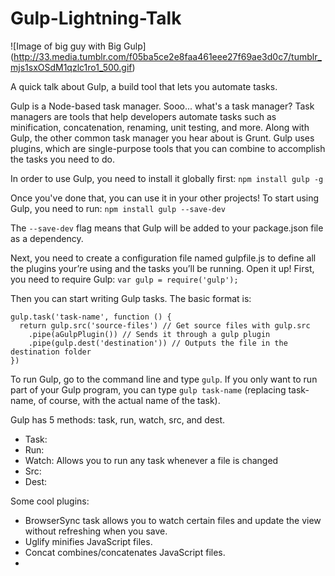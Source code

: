 # Gulp-Lightning-Talk

![Image of big guy with Big Gulp]
(http://33.media.tumblr.com/f05ba5ce2e8faa461eee27f69ae3d0c7/tumblr_mjs1sxOSdM1qzlc1ro1_500.gif)

A quick talk about Gulp, a build tool that lets you automate tasks.

Gulp is a Node-based task manager. Sooo... what's a task manager? Task managers are tools that help developers automate tasks such as minification, concatenation, renaming, unit testing, and more. Along with Gulp, the other common task manager you hear about is Grunt. Gulp uses plugins, which are single-purpose tools that you can combine to accomplish the tasks you need to do. 

In order to use Gulp, you need to install it globally first:
`npm install gulp -g`

Once you've done that, you can use it in your other projects! To start using Gulp, you need to run:
`npm install gulp --save-dev`

The `--save-dev` flag means that Gulp will be added to your package.json file as a dependency.

Next, you need to create a configuration file named gulpfile.js to define all the plugins your’re using and the tasks you’ll be running. Open it up! First, you need to require Gulp:
`var gulp = require('gulp');`

Then you can start writing Gulp tasks. The basic format is:
```
gulp.task('task-name', function () {
  return gulp.src('source-files') // Get source files with gulp.src
    .pipe(aGulpPlugin()) // Sends it through a gulp plugin
    .pipe(gulp.dest('destination')) // Outputs the file in the destination folder
})
```

To run Gulp, go to the command line and type `gulp`. If you only want to run part of your Gulp program, you can type `gulp task-name` (replacing task-name, of course, with the actual name of the task).

Gulp has 5 methods: task, run, watch, src, and dest.
* Task:
* Run:
* Watch: Allows you to run any task whenever a file is changed
* Src:
* Dest:

Some cool plugins:
* BrowserSync task allows you to watch certain files and update the view without refreshing when you save.
* Uglify minifies JavaScript files.
* Concat combines/concatenates JavaScript files.
* 
